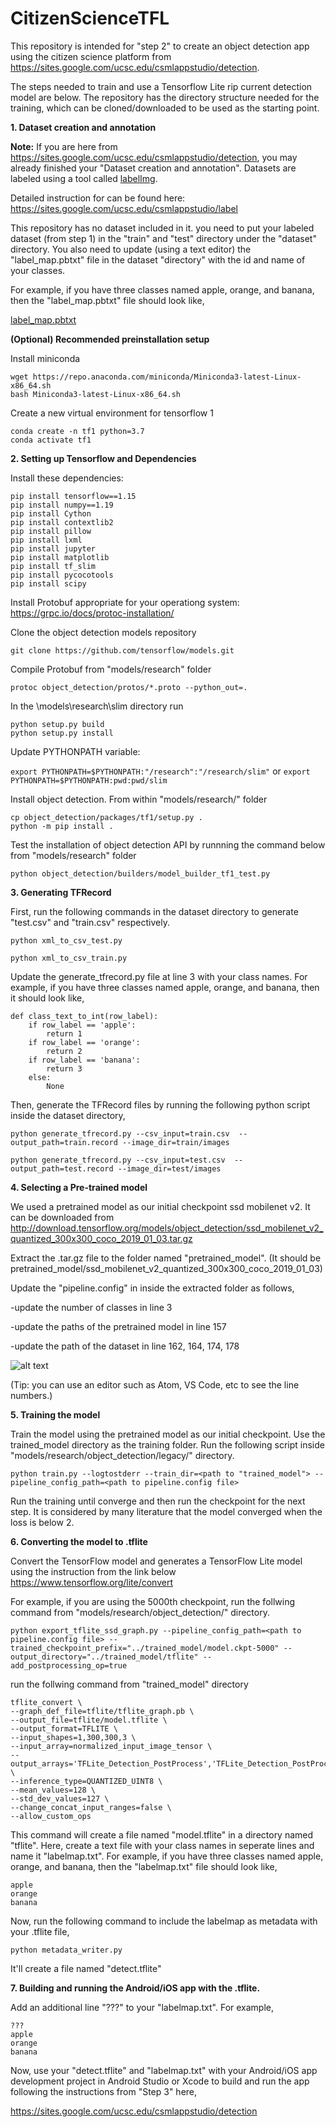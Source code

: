 # CitizenScienceTFL

This repository is intended for "step 2" to create an object detection app using the citizen science platform from https://sites.google.com/ucsc.edu/csmlappstudio/detection. 

The steps needed to train and use a Tensorflow Lite rip current detection model are below. The repository has the directory structure needed for the training, which can be cloned/downloaded to be used as the starting point.

**1. Dataset creation and annotation**

**Note:** If you are here from https://sites.google.com/ucsc.edu/csmlappstudio/detection, you may already finished your "Dataset creation and annotation". Datasets are labeled using a tool called [labelImg](https://github.com/tzutalin/labelImg). 

Detailed instruction for can be found here: https://sites.google.com/ucsc.edu/csmlappstudio/label

This repository has no dataset included in it. you need to put your labeled dataset (from step 1) in the "train" and "test" directory under the "dataset" directory. You also need to update (using a text editor) the "label_map.pbtxt" file in the dataset "directory" with the id and name of your classes.

For example, if you have three classes named apple, orange, and banana, then the "label_map.pbtxt" file should look like,

[label_map.pbtxt](https://github.com/fahimhkhan/CitizenScienceTFL/blob/main/dataset/label_map.pbtxt)

**(Optional) Recommended preinstallation setup**

Install miniconda

```
wget https://repo.anaconda.com/miniconda/Miniconda3-latest-Linux-x86_64.sh
bash Miniconda3-latest-Linux-x86_64.sh
```

Create a new virtual environment for tensorflow 1

```
conda create -n tf1 python=3.7
conda activate tf1
```

**2. Setting up Tensorflow and Dependencies**

Install these dependencies:

```
pip install tensorflow==1.15
pip install numpy==1.19
pip install Cython 
pip install contextlib2
pip install pillow 
pip install lxml 
pip install jupyter 
pip install matplotlib 
pip install tf_slim 
pip install pycocotools
pip install scipy
```

Install Protobuf appropriate for your operationg system:
https://grpc.io/docs/protoc-installation/

Clone the object detection models repository

```git clone https://github.com/tensorflow/models.git```

Compile Protobuf from "models/research" folder

```protoc object_detection/protos/*.proto --python_out=.```

In the \models\research\slim directory run

```
python setup.py build
python setup.py install
```

Update PYTHONPATH variable:

```export PYTHONPATH=$PYTHONPATH:"/research":"/research/slim"```
or
```export PYTHONPATH=$PYTHONPATH:pwd:pwd/slim```

Install object detection. From within "models/research/" folder

```
cp object_detection/packages/tf1/setup.py .
python -m pip install .
```

Test the installation of object detection API by runnning the command below from "models/research" folder

```python object_detection/builders/model_builder_tf1_test.py```

**3. Generating TFRecord**

First, run the following commands in the dataset directory to generate "test.csv" and "train.csv" respectively. 

```python xml_to_csv_test.py```

```python xml_to_csv_train.py```


Update the generate_tfrecord.py file at line 3 with your class names. For example, if you have three classes named apple, orange, and banana, then it should look like,

```
def class_text_to_int(row_label):
    if row_label == 'apple':
        return 1
    if row_label == 'orange':
        return 2
    if row_label == 'banana':
        return 3
    else:
        None
```

Then, generate the TFRecord files by running the following python script inside the dataset directory,

```python generate_tfrecord.py --csv_input=train.csv  --output_path=train.record --image_dir=train/images```

```python generate_tfrecord.py --csv_input=test.csv  --output_path=test.record --image_dir=test/images```

**4. Selecting a Pre-trained model**

We used a pretrained model as our initial checkpoint ssd mobilenet v2. It can be downloaded from http://download.tensorflow.org/models/object_detection/ssd_mobilenet_v2_quantized_300x300_coco_2019_01_03.tar.gz

Extract the .tar.gz file to the folder named "pretrained_model". (It should be pretrained_model/ssd_mobilenet_v2_quantized_300x300_coco_2019_01_03)

Update the "pipeline.config" in inside the extracted folder as follows,

-update the number of classes in line 3

-update the paths of the pretrained model in line 157

-update the path of the dataset in line 162, 164, 174, 178

![alt text](pipeline_config.png?raw=true)

(Tip: you can use an editor such as Atom, VS Code, etc to see the line numbers.)

**5. Training the model**

Train the model using the pretrained model as our initial checkpoint. Use the trained_model directory as the training folder. Run the following script inside "models/research/object_detection/legacy/" directory.

```python train.py --logtostderr --train_dir=<path to "trained_model"> --pipeline_config_path=<path to pipeline.config file>```

Run the training until converge and then run the checkpoint for the next step. It is considered by many literature that the model converged when the loss is below 2.

**6. Converting the model to .tflite**

Convert the TensorFlow model and generates a TensorFlow Lite model using the instruction from the link below
https://www.tensorflow.org/lite/convert

For example, if you are using the 5000th checkpoint, run the follwing command from "models/research/object_detection/" directory.

```python export_tflite_ssd_graph.py --pipeline_config_path=<path to pipeline.config file> --trained_checkpoint_prefix="../trained_model/model.ckpt-5000" --output_directory="../trained_model/tflite" --add_postprocessing_op=true```

run the follwing command from "trained_model" directory

```
tflite_convert \
--graph_def_file=tflite/tflite_graph.pb \
--output_file=tflite/model.tflite \
--output_format=TFLITE \
--input_shapes=1,300,300,3 \
--input_array=normalized_input_image_tensor \
--output_arrays='TFLite_Detection_PostProcess','TFLite_Detection_PostProcess:1','TFLite_Detection_PostProcess:2','TFLite_Detection_PostProcess:3' \
--inference_type=QUANTIZED_UINT8 \
--mean_values=128 \
--std_dev_values=127 \
--change_concat_input_ranges=false \
--allow_custom_ops
```

This command will create a file named "model.tflite" in a directory named "tflite". Here, create a text file with your class names in seperate lines and name it "labelmap.txt". For example, if you have three classes named apple, orange, and banana, then the "labelmap.txt" file should look like,

```
apple
orange
banana
```

Now, run the following command to include the labelmap as metadata with your .tflite file,

```python metadata_writer.py```

It'll create a file named "detect.tflite"

**7. Building and running the Android/iOS app with the .tflite.**

Add an additional line "???" to your "labelmap.txt". For example,

```
???
apple
orange
banana
```

Now, use your "detect.tflite" and "labelmap.txt" with your Android/iOS app development project in Android Studio or Xcode to build and run the app following the instructions from "Step 3" here, 

https://sites.google.com/ucsc.edu/csmlappstudio/detection
